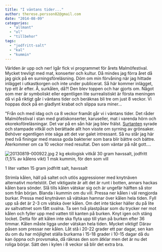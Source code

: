 ```yaml
---
title: "I väntans tider..."
author: therese.persson82@gmail.com
date: "2014-08-09"
categories: 
  - "allmant"
  - "ol"
  - "tillbehor"
tags: 
  - "jodfritt-salt"
  - "kal"
  - "kummin"
---
```


Världen är upp och ner! Igår fick vi programmet för årets Malmöfestival. Mycket trevligt med mat, konserter och kultur. Då mindes jag förra året då jag gick på en surningsföreläsning. Döm om min förvåning när jag hittade inlägget i utkastkorgen och inte under publicerat. Så här kommer inlägget, typ ett år efter. Å, surkålen, då?! Den blev toppen och har gjorts om. Något som mer är symboliskt eller egentligen lite surrealistiskt är första meningen då vi på riktigt går i väntans tider och beräknas bli tre om just 8 veckor. Vi hoppas dock på en gladlynt krabat och slippa sura miner...

"Från och med idag och ca 8 veckor framåt går vi i väntans tider. Det råder Malmöfestival i stan med gratiskonserter, karuseller, mat i varenda hörn och ekorekoföreläsningar. Det var på en sån här jag blev frälst. [Surtanten](https://www.surtantens.se/) syrade och stampade vitkål och berättade allt hon visste om syrning av grönsaker. Behöver egentligen inte säga att det var galet intressant. Så nu står jag här med två finingar med massa goda bakterier som bara blir bättre och bättre. Återkommer om ca 10 veckor med resultat. Den som väntar på nåt gott....  
  
![20130819-000922.jpg](/static/img/20130819-000922.jpg)
2 kg ekologisk vitkål 30 gram havssalt, jodfritt (1,5% av kålens vikt) 1 msk kummin, för den som vill

1 liter vatten 15 gram jodfritt salt, havssalt

Strimla kålen, häll på saltet och utlös aggressioner med knytnäven alternativt mortelstöt. Det viktigaste är att det är runt i botten, annars hackas kålen bara sönder. Slå tills kålen vätskar sig och är ungefär hälften så stor som från början. Blanda i kummin om du vill. Pressa ner kålen i väl rengjorda burkar. Pressa med knytnäven så vätskan hamnar över kålen hela tiden. Fyll upp så det är 2-3 cm vätska över kålen. Om det inte täcker häller du på lite av saltvattnet som fått svalna. Ta sen två plastpåsar som du trycker ner mot kålen och fyller upp med vatten till kanten på burken. Knyt igen och stäng locket. Detta för att kålen inte ska flyta upp till ytan på burken efter 36 timmar. Kålen måste ligga under vätskan hela tiden. Mycket viktigt! Därav påsen som pressar ner kålen. Låt stå i 20-22 grader ett par dagar, sen kan du om du har möjlighet ställa burkarna i 15-18 grader i 10-15 dagar då du kan öppna och provsmaka, då räknas den som ätklar men det är nu det roliga börjar. Sätt den i kylen i 8 veckor så blir det extra bra.
